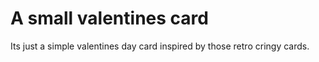 # A small valentines card

Its just a simple valentines day card inspired by those retro cringy cards. 